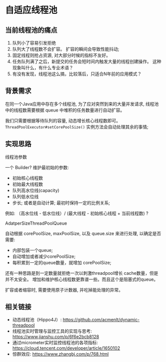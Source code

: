 # 自适应线程池


## 当前线程池的痛点

1. 队列小了容易引发拒绝
2. 队列大了线程数不会扩容。 扩容的瞬间会导致性能抖动;
3. 固定线程则抢占资源, 对大部分时候的指标不友好。
4. 任务队列满了之后，新提交的任务会短时间内触发大量的线程创建操作。 这种现象叫什么，有什么专业术语？
5. 有没有发现，线程池这么搞，比较落后，只适合N年前的应用模式？

## 背景需求

在同一个Java应用中存在多个线程池, 为了应对突然到来的大量并发请求, 线程池中的线程数需要根据 queue 中堆积的任务数量进行自动扩容。

我们只需要根据等待队列的容量, 动态增长核心线程数即可。 `ThreadPoolExecutor#setCorePoolSize()` 实例方法会自动处理其余的事情;


## 实现思路

线程池参数

一个 Builder? 维护最初始的参数:

- 初始核心线程数
- 初始最大线程数
- 队列高水位线(capacity)
- 队列低水位线
- 步长; 或者是自动计算; 最初时保持一定的比例关系;

例如: （高水位线 - 低水位线）/ (最大线程 - 初始核心线程 + 当前线程数) ?


AdatperSizeThreadPoolQueue

自动根据 corePoolSize, maxPoolSize, 以及 queue.size 来进行处理, 以确定是否需要:

- 内部包装一个queue;
- 自动增加或者减少corePoolSize;
- 每积累到一定的queue数量，就增加 corePoolSize;

还有一种思路是到一定数量就拒绝一次以刺激threadpool增长 cache数量，但是并不太安全。
增加和维护核心线程数更靠谱一些。而且这个是阻塞式的queue。

扩容或者缩容时, 需要使用原子计数器, 并吃掉能处理的异常。


## 相关链接


- 动态线程池（Hippo4J）: <https://github.com/acmenlt/dynamic-threadpool>
- 线程池实时管理与监控工具的实现与思考: <https://www.jianshu.com/p/6f6e2bcb8128>
- 通过micrometer实时监控线程池的各项指标: <https://cloud.tencent.com/developer/article/1650102>
- 惊群效应: <https://www.zhangbj.com/p/768.html>
